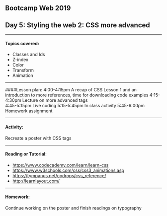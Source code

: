 ## Bootcamp Web 2019
## Day 5: Styling the web 2: CSS more advanced

---
#### Topics covered: 
* Classes and Ids
* Z-index 
* Color
* Transform
* Animation


---
####Lesson plan:
4:00-4:15pm A recap of CSS Lesson 1 and an introduction to more references, time for downloading code examples
4:15-4:30pm Lecture on more advanced tags  
4:45-5:15pm Live coding
5:15-5:45pm In class activity
5:45-6:00pm Homework assignment

---
#### Activity:
Recreate a poster with CSS tags

---
#### Reading or Tutorial:
* https://www.codecademy.com/learn/learn-css
* https://www.w3schools.com/css/css3_animations.asp
* https://tympanus.net/codrops/css_reference/
* http://learnlayout.com/

---
#### Homework:
Continue working on the poster and finish readings on typography